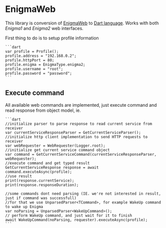 # EnigmaWeb

This library is conversion of [EnigmaWeb](https://github.com/shaxxx/EnigmaWeb) to [Dart language](https://dart.dev).
Works with both *Enigma1* and *Enigma2* web interfaces.

First thing to do is to setup profile information 

    ```dart
    var profile = Profile();
    profile.address = "192.168.0.2";
    profile.httpPort = 80;
    profile.enigma = EnigmaType.enigma2;
    profile.username = "root";
    profile.password = "password";
    ```

## Execute command
All available web commands are implemented, just execute command and read response from object model, ie.

    ```dart
    //initialize parser to parse response to read current service from receiver
    var currentServiceResponseParser = GetCurrentServiceParser();
    //initialize http client implementation to send HTTP requests to receiver
    var webRequester = WebRequester(Logger.root);
    //initialize get current service command object
    var command = GetCurrentServiceCommand(currentServiceResponseParser, webRequester);
    //execute command and get typed result
    GetCurrentServiceResponse response = await command.executeAsync(profile);
    //use result
    print(response.currentService);
    print(response.responseDuration);

    //some commands dont need parsing (IE. we're not interested in result, just if command was successfull)
    //for that we use UnparsedParser<TCommand>, for example WakeUp command to wake up Enigma
    var noParsing = UnparsedParser<WakeUpCommand>();
    // perform WakeUp command, and just wait for it to finish
    await WakeUpCommand(noParsing, requester).executeAsync(profile);
    ```
    
